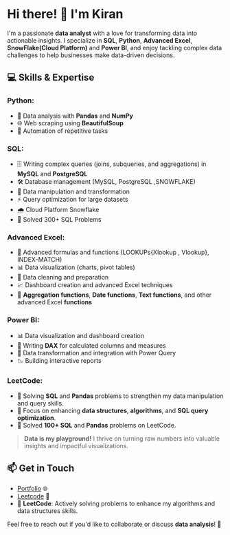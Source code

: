 # Hi there! 👋 I'm Kiran

I'm a passionate **data analyst** with a love for transforming data into actionable insights. I specialize in **SQL**, **Python**, **Advanced Excel**, **SnowFlake(Cloud Platform)** and **Power BI**, and enjoy tackling complex data challenges to help businesses make data-driven decisions.

## 💻 Skills & Expertise

### **Python**:
- 🐍 Data analysis with **Pandas** and **NumPy**
- 🌐 Web scraping using **BeautifulSoup**
- 🤖 Automation of repetitive tasks

### **SQL**:
- 🗄️ Writing complex queries (joins, subqueries, and aggregations) in **MySQL** and **PostgreSQL**
- 🛠️ Database management (MySQL, PostgreSQL ,SNOWFLAKE)
- 🔄 Data manipulation and transformation
- ⚡ Query optimization for large datasets
-  🌧️ Cloud Platform Snowflake
-  🤔 Solved 300+ SQL Problems

### **Advanced Excel**:
- 🔢 Advanced formulas and functions (LOOKUPs{Xlookup , Vlookup}, INDEX-MATCH)
- 📊 Data visualization (charts, pivot tables)
- 🧹 Data cleaning and preparation
- 📈 Dashboard creation and advanced Excel techniques
- 🔄 **Aggregation functions**, **Date functions**, **Text functions**, and other advanced Excel **functions**

### **Power BI**:
- 📊 Data visualization and dashboard creation
- 🧮 Writing **DAX** for calculated columns and measures
- 🔄 Data transformation and integration with Power Query
- 📉 Building interactive reports
### **LeetCode**:
- 🔄 Solving **SQL** and **Pandas** problems to strengthen my data manipulation and query skills.
- 🧠 Focus on enhancing **data structures**, **algorithms**, and **SQL query optimization**.
- 🏅 Solved **100+ SQL** and **Pandas** problems on LeetCode.

> **Data is my playground!** I thrive on turning raw numbers into valuable insights and impactful visualizations.

## 📫 Get in Touch
- [Portfolio](https://www.kirananalyst.com/) 🌐
- [Leetcode](https://leetcode.com/u/obitorin07/) 📧
- 🔄 **LeetCode**: Actively solving problems to enhance my algorithms and data structures skills. 


Feel free to reach out if you'd like to collaborate or discuss **data analysis**! 🚀
